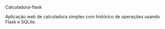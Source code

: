 Calculadora-flask

Aplicação web de calculadora simples com histórico de operações usando Flask e SQLite.
